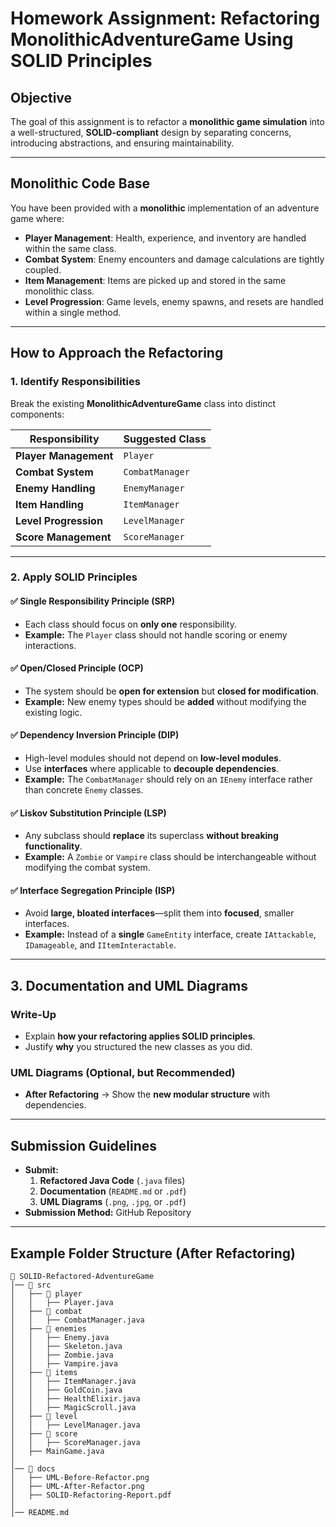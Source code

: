 # **Homework Assignment: Refactoring MonolithicAdventureGame Using SOLID Principles**

## **Objective**
The goal of this assignment is to refactor a **monolithic game simulation** into a well-structured, **SOLID-compliant** design by separating concerns, introducing abstractions, and ensuring maintainability.

---

## **Monolithic Code Base**
You have been provided with a **monolithic** implementation of an adventure game where:
- **Player Management**: Health, experience, and inventory are handled within the same class.
- **Combat System**: Enemy encounters and damage calculations are tightly coupled.
- **Item Management**: Items are picked up and stored in the same monolithic class.
- **Level Progression**: Game levels, enemy spawns, and resets are handled within a single method.

---

## **How to Approach the Refactoring**

### **1. Identify Responsibilities**
Break the existing **MonolithicAdventureGame** class into distinct components:

| Responsibility           | Suggested Class |
|-------------------------|----------------|
| **Player Management**  | `Player` |
| **Combat System**       | `CombatManager` |
| **Enemy Handling**      | `EnemyManager` |
| **Item Handling**       | `ItemManager` |
| **Level Progression**   | `LevelManager` |
| **Score Management**    | `ScoreManager` |

---

### **2. Apply SOLID Principles**

#### **✅ Single Responsibility Principle (SRP)**
- Each class should focus on **only one** responsibility.
- **Example:** The `Player` class should not handle scoring or enemy interactions.

#### **✅ Open/Closed Principle (OCP)**
- The system should be **open for extension** but **closed for modification**.
- **Example:** New enemy types should be **added** without modifying the existing logic.

#### **✅ Dependency Inversion Principle (DIP)**
- High-level modules should not depend on **low-level modules**.
- Use **interfaces** where applicable to **decouple dependencies**.
- **Example:** The `CombatManager` should rely on an `IEnemy` interface rather than concrete `Enemy` classes.

#### **✅ Liskov Substitution Principle (LSP)**
- Any subclass should **replace** its superclass **without breaking functionality**.
- **Example:** A `Zombie` or `Vampire` class should be interchangeable without modifying the combat system.

#### **✅ Interface Segregation Principle (ISP)**
- Avoid **large, bloated interfaces**—split them into **focused**, smaller interfaces.
- **Example:** Instead of a **single** `GameEntity` interface, create `IAttackable`, `IDamageable`, and `IItemInteractable`.

---

## **3. Documentation and UML Diagrams**
### **Write-Up**
- Explain **how your refactoring applies SOLID principles**.
- Justify **why** you structured the new classes as you did.

### **UML Diagrams (Optional, but Recommended)**
- **After Refactoring** → Show the **new modular structure** with dependencies.

---

## **Submission Guidelines**
- **Submit:**
  1. **Refactored Java Code** (`.java` files)
  2. **Documentation** (`README.md` or `.pdf`)
  3. **UML Diagrams** (`.png`, `.jpg`, or `.pdf`)
- **Submission Method:** GitHub Repository

---

## **Example Folder Structure (After Refactoring)**
```
📂 SOLID-Refactored-AdventureGame
│── 📂 src
│   ├── 📂 player
│   │   ├── Player.java
│   ├── 📂 combat
│   │   ├── CombatManager.java
│   ├── 📂 enemies
│   │   ├── Enemy.java
│   │   ├── Skeleton.java
│   │   ├── Zombie.java
│   │   ├── Vampire.java
│   ├── 📂 items
│   │   ├── ItemManager.java
│   │   ├── GoldCoin.java
│   │   ├── HealthElixir.java
│   │   ├── MagicScroll.java
│   ├── 📂 level
│   │   ├── LevelManager.java
│   ├── 📂 score
│   │   ├── ScoreManager.java
│   ├── MainGame.java
│
│── 📂 docs
│   ├── UML-Before-Refactor.png
│   ├── UML-After-Refactor.png
│   ├── SOLID-Refactoring-Report.pdf
│
│── README.md
```
